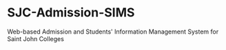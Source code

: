 # SJC-Admission-SIMS
 Web-based Admission and Students' Information Management System for Saint John Colleges
